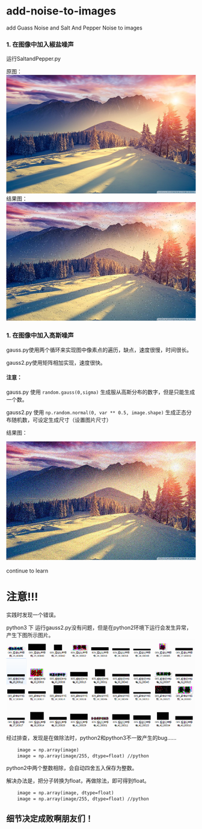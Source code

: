 # add-noise-to-images
add Guass Noise and Salt And Pepper Noise to images

### 1. 在图像中加入椒盐噪声

运行SaltandPepper.py<br>

原图：<br>
![](https://github.com/cassie1728/add-noise-to-images/raw/master/org_image/fengjing.jpg)
<br>
结果图：<br>
![](https://github.com/cassie1728/add-noise-to-images/raw/master/SaltandPepper/salt_pepper.jpg)
<br>

### 1. 在图像中加入高斯噪声

gauss.py使用两个循环来实现图中像素点的遍历，缺点，速度很慢，时间很长。<br>

gauss2.py使用矩阵相加实现，速度很快。<br>

#### 注意：<br>

gauss.py 使用 `random.gauss(0,sigma)` 生成服从高斯分布的数字，但是只能生成一个数。<br>

gauss2.py 使用 `np.random.normal(0, var ** 0.5, image.shape)` 生成正态分布随机数，可设定生成尺寸（设置图片尺寸）<br>

结果图：<br>

![](https://github.com/cassie1728/add-noise-to-images/raw/master/gauss/gauss2.jpg)
<br>
<br>
continue to learn

# 注意!!!

实践时发现一个错误。

python3 下 运行gauss2.py没有问题，但是在python2环境下运行会发生异常，产生下图所示图片。
![](https://github.com/cassie1728/add-noise-to-images/raw/master/gauss/1.png)

经过排查，发现是在做除法时，python2和python3不一致产生的bug……
```
    image = np.array(image)
    image = np.array(image/255, dtype=float) //python
```
python2中两个整数相除，会自动四舍五入保存为整数。

解决办法是，把分子转换为float，再做除法，即可得到float。

```
    image = np.array(image, dtype=float)
    image = np.array(image/255, dtype=float) //python
```

## 细节决定成败啊朋友们！
